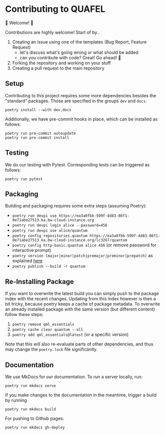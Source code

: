 # Contributing to QUAFEL

:tada: Welcome! :tada:

Contributions are highly welcome!
Start of by..
1. Creating an issue using one of the templates (Bug Report, Feature Request)
   - let's discuss what's going wrong or what should be added
   - can you contribute with code? Great! Go ahead! :rocket:
2. Forking the repository and working on your stuff
3. Creating a pull request to the main repository

## Setup

Contributing to this project requires some more dependencies besides the "standard" packages.
Those are specified in the groups `dev` and `docs`.
```
poetry install --with dev,docs
```

Additionally, we have pre-commit hooks in place, which can be installed as follows: 
```
poetry run pre-commit autoupdate
poetry run pre-commit install
```

## Testing

We do our testing with Pytest. Corresponding tests can be triggered as follows:
```
poetry run pytest
```

## Packaging

Building and packaging requires some extra steps (assuming Poetry):
- `poetry run devpi use https://ea3a0fbb-599f-4d83-86f1-0e71abe27513.ka.bw-cloud-instance.org`
- `poetry run devpi login alice --password=456`
- `poetry run devpi use alice/quantum`
- `poetry config repositories.quantum https://ea3a0fbb-599f-4d83-86f1-0e71abe27513.ka.bw-cloud-instance.org/lc3267/quantum`
- `poetry config http-basic.quantum alice 456` (or remove password for interactive prompt)
- `poetry version (major|minor|patch|premajor|preminor|prepatch)` as explained [here](https://python-poetry.org/docs/cli/#version)
- `poetry publish --build -r quantum`

## Re-Installing Package

If you want to overwrite the latest build you can simply push to the package index with the recent changes.
Updating from this index however is then a bit tricky, because poetry keeps a cache of package metadata.
To overwrite an already installed package with the same version (but different content) follow these steps:
1. `poetry remove qml_essentials`
2. `poetry cache clear quantum --all`
3. `poetry add qml_essentials@latest` (or a specific version)

Note that this will also re-evaluate parts of other dependencies, and thus may change the `poetry.lock` file significantly.

## Documentation

We use MkDocs for our documentation. To run a server locally, run:
```
poetry run mkdocs serve
```

If you make changes to the documentation in the meantime, trigger a build by running
```
poetry run mkdocs build
```

For pushing to Github pages:
```
poetry run mkdocs gh-deploy
```